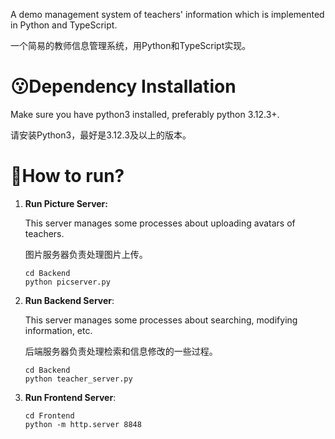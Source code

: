 A demo management system of teachers' information which is implemented in Python and TypeScript.

一个简易的教师信息管理系统，用Python和TypeScript实现。

# 😗Dependency Installation

Make sure you have python3 installed, preferably python 3.12.3+.

请安装Python3，最好是3.12.3及以上的版本。

# 🚀How to run?

1. **Run Picture Server:**

   This server manages some processes about uploading avatars of teachers.

   图片服务器负责处理图片上传。

   ```shell
   cd Backend
   python picserver.py
   ```

2. **Run Backend Server**:

   This server manages some processes about searching, modifying information, etc.

   后端服务器负责处理检索和信息修改的一些过程。

   ```shell
   cd Backend
   python teacher_server.py
   ```

3. **Run Frontend Server**:

   ```shell
   cd Frontend
   python -m http.server 8848
   ```

   

